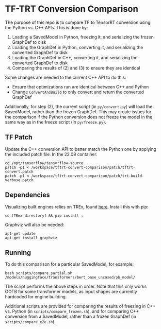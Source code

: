 # TF-TRT Conversion Comparison

The purpose of this repo is to compare TF to TensorRT conversion using the Python vs. C++ APIs. This is done by:
1. Loading a SavedModel in Python, freezing it, and serializing the frozen GraphDef to disk
2. Loading the GraphDef in Python, converting it, and serializing the converted GraphDef to disk
3. Loading the GraphDef in C++, converting it, and serializing the converted GraphDef to disk
4. Comparing the results of (2) and (3) to ensure they are identical

Some changes are needed to the current C++ API to do this:
- Ensure that optimizations run are identical between C++ and Python
- Change `ConvertAndBuild` to only convert and return the converted GraphDef

Additionally, for step (2), the current script (in `py/convert.py`) will load the SavedModel, rather than the frozen GraphDef. This may create issues for the comparison if the Python conversion does not freeze the model in the same way as in the freeze script (in `py/freeze.py`).

## TF Patch

Update the C++ conversion API to better match the Python one by applying the included patch file. In the 22.08 container:

```
cd /opt/tensorflow/tensorflow-source
patch -p1 < /workspace/tftrt-convert-comparison/patch/tftrt-convert.patch
patch -p1 < /workspace/tftrt-convert-comparison/patch/trt-build-verbose.patch
```

## Dependencies

Visualizing built engines relies on TREx, found [here](https://github.com/NVIDIA/TensorRT/tree/b55c4710ce01f076c26710a48879fcb2661be4a9/tools/experimental/trt-engine-explorer). Install this with pip:

```
cd [TRex directory] && pip install .
```

Graphviz will also be needed:

```
apt-get update
apt-get install graphviz
```

## Running

To do this comparison for a particular SavedModel, for example:

```
bash scripts/compare_partial.sh /models/huggingface/transformers/bert_base_uncased/pb_model/
```

The script performs the above steps in order. Note that this only works OOTB for some transformer models, as input shapes are currently hardcoded for engine building.

Additional scripts are provided for comparing the results of freezing in C++ vs. Python (in `scripts/compare_frozen.sh`), and for comparing C++ conversion from a SavedModel, rather than a frozen GraphDef (in `scripts/compare_e2e.sh`).
